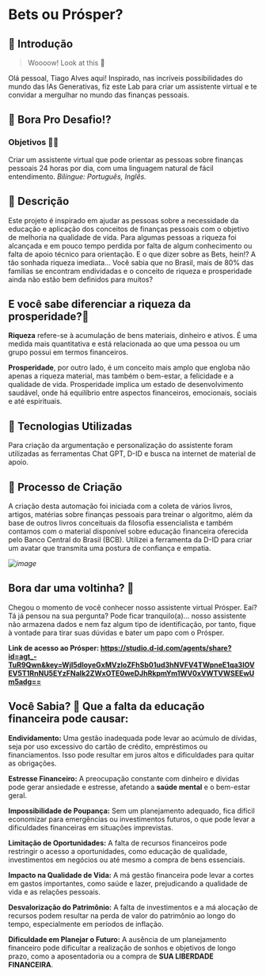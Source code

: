 # Bets ou Prósper?  

## 🚀 Introdução

> Woooow! Look at this 👀

Olá pessoal, Tiago Alves aqui! Inspirado, nas incríveis possibilidades do mundo das IAs Generativas, fiz este Lab para criar um assistente virtual e te convidar a mergulhar no mundo das finanças pessoais.

## 🎯 Bora Pro Desafio!? 

### Objetivos 💪🤓
Criar um assistente virtual que pode orientar as pessoas sobre finanças pessoais 24 horas por dia, com uma linguagem natural de fácil entendimento.
*Bilíngue: Português, Inglês.* 
## 📒 Descrição
Este projeto é inspirado em ajudar as pessoas sobre a necessidade da educação e aplicação dos conceitos de finanças pessoais com o objetivo de melhoria na qualidade de vida. Para algumas pessoas a riqueza foi alcançada e em pouco tempo perdida por falta de algum conhecimento ou falta de apoio técnico para orientação. 
E o que dizer sobre as Bets, hein!? A tão sonhada riqueza imediata...
Você sabia que no Brasil, mais de 80% das famílias se encontram endividadas e o conceito de riqueza e prosperidade ainda não estão bem definidos para muitos?

## E você sabe diferenciar a riqueza da prosperidade?🤔 
**Riqueza** refere-se à acumulação de bens materiais, dinheiro e ativos. É uma medida mais quantitativa e está relacionada ao que uma pessoa ou um grupo possui em termos financeiros.

**Prosperidade**, por outro lado, é um conceito mais amplo que engloba não apenas a riqueza material, mas também o bem-estar, a felicidade e a qualidade de vida. Prosperidade implica um estado de desenvolvimento saudável, onde há equilíbrio entre aspectos financeiros, emocionais, sociais e até espirituais.

## 🤖 Tecnologias Utilizadas
Para criação da argumentação e personalização do assistente foram utilizadas as ferramentas Chat GPT, D-ID e busca na internet de material de apoio.

## 🧐 Processo de Criação
A criação desta automação foi iniciada com a coleta de vários livros, artigos, matérias sobre finanças pessoais para treinar o algoritmo, além da base de outros livros conceituais da filosofia essencialista e também contamos com o material disponível sobre educação financeira oferecida pelo Banco Central do Brasil (BCB). 
Utilizei a ferramenta da D-ID para criar um avatar que transmita uma postura de confiança e empatia.
     
*![image](https://github.com/user-attachments/assets/74867a17-a913-475c-80af-d56368b8452c)*


## Bora dar uma voltinha? 🚀 
Chegou o momento de você conhecer nosso assistente virtual Prósper. Eaí? Tá já pensou na sua pergunta? Pode ficar tranquilo(a)... nosso assistente não armazena dados e nem faz algum tipo de identificação, por tanto, fique à vontade para tirar suas dúvidas e bater um papo com o Prósper.

**Link de acesso ao Prósper: https://studio.d-id.com/agents/share?id=agt_-TuR9Qwn&key=WjI5dloyeGxMVzloZFhSb01ud3hNVFV4TWpneE1qa3lOVEV5T1RnNU5EYzFNalk2ZWxOTE0weDJhRkpmYm1WV0xVWTVWSEEwUm5adg==**

## Você Sabia? 💭 Que a falta da educação financeira pode causar: 

**Endividamento:** Uma gestão inadequada pode levar ao acúmulo de dívidas, seja por uso excessivo do cartão de crédito, empréstimos ou financiamentos. Isso pode resultar em juros altos e dificuldades para quitar as obrigações.

**Estresse Financeiro:** A preocupação constante com dinheiro e dívidas pode gerar ansiedade e estresse, afetando a **saúde mental** e o bem-estar geral.

**Impossibilidade de Poupança:** Sem um planejamento adequado, fica difícil economizar para emergências ou investimentos futuros, o que pode levar a dificuldades financeiras em situações imprevistas.

**Limitação de Oportunidades:** A falta de recursos financeiros pode restringir o acesso a oportunidades, como educação de qualidade, investimentos em negócios ou até mesmo a compra de bens essenciais.

**Impacto na Qualidade de Vida:** A má gestão financeira pode levar a cortes em gastos importantes, como saúde e lazer, prejudicando a qualidade de vida e as relações pessoais.

**Desvalorização do Patrimônio:** A falta de investimentos e a má alocação de recursos podem resultar na perda de valor do patrimônio ao longo do tempo, especialmente em períodos de inflação.

**Dificuldade em Planejar o Futuro:** A ausência de um planejamento financeiro pode dificultar a realização de sonhos e objetivos de longo prazo, como a aposentadoria ou a compra de **SUA LIBERDADE FINANCEIRA**.
